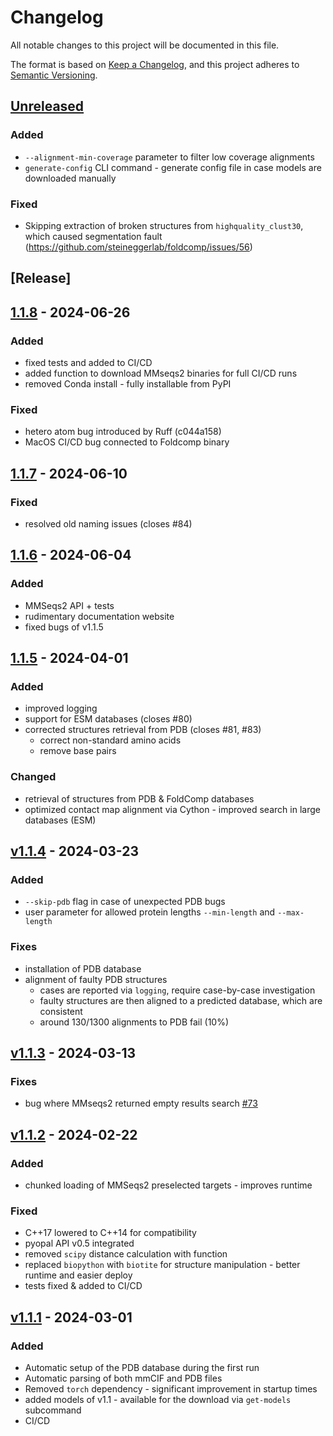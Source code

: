 # Changelog
All notable changes to this project will be documented in this file.

The format is based on [Keep a Changelog](https://keepachangelog.com/en/1.0.0/), and this project adheres
to [Semantic Versioning](https://semver.org/spec/v2.0.0.html).

## [Unreleased]
[Unreleased]: https://github.com/bioinf-MCB/Metagenomic-DeepFRI/compare/v1.1.9...HEAD

### Added
- `--alignment-min-coverage` parameter to filter low coverage alignments
- `generate-config` CLI command - generate config file in case models are downloaded manually

### Fixed
- Skipping extraction of broken structures from `highquality_clust30`, which caused segmentation fault (https://github.com/steineggerlab/foldcomp/issues/56)

## [Release]

## [1.1.8] - 2024-06-26
[1.1.8]: https://github.com/bioinf-MCB/Metagenomic-DeepFRI/compare/v1.1.7...v1.1.8

### Added

- fixed tests and added to CI/CD
- added function to download MMseqs2 binaries for full CI/CD runs
- removed Conda install - fully installable from PyPI

### Fixed
- hetero atom bug introduced by Ruff (c044a158)
- MacOS CI/CD bug connected to Foldcomp binary

## [1.1.7] - 2024-06-10
[1.1.7]: https://github.com/bioinf-MCB/Metagenomic-DeepFRI/compare/v1.1.6...v1.1.7

### Fixed
- resolved old naming issues (closes #84)

## [1.1.6] - 2024-06-04
[1.1.6]: https://github.com/bioinf-MCB/Metagenomic-DeepFRI/compare/v1.1.5...v1.1.6

### Added
- MMSeqs2 API + tests
- rudimentary documentation website
- fixed bugs of v1.1.5


## [1.1.5] - 2024-04-01
[1.1.5]: https://github.com/bioinf-MCB/Metagenomic-DeepFRI/compare/v1.1.4...v1.1.5

### Added
- improved logging
- support for ESM databases (closes #80)
- corrected structures retrieval from PDB (closes #81, #83)
    - correct non-standard amino acids
    - remove base pairs

### Changed
- retrieval of structures from PDB & FoldComp databases
- optimized contact map alignment via Cython - improved search in large databases (ESM)


## [v1.1.4] - 2024-03-23
[v1.1.4]: https://github.com/bioinf-MCB/Metagenomic-DeepFRI/compare/v1.1.3...v1.1.4

### Added
- `--skip-pdb` flag in case of unexpected PDB bugs
- user parameter for allowed protein lengths `--min-length` and `--max-length`

### Fixes
- installation of PDB database
- alignment of faulty PDB structures
    - cases are reported via `logging`, require case-by-case investigation
    - faulty structures are then aligned to a predicted database, which are consistent
    - around 130/1300 alignments to PDB fail (10%)

## [v1.1.3] - 2024-03-13
[v1.1.3]: https://github.com/bioinf-MCB/Metagenomic-DeepFRI/compare/v1.1.2...v1.1.3

### Fixes
- bug where MMseqs2 returned empty results search [#73](https://github.com/bioinf-mcb/Metagenomic-DeepFRI/issues/73)

## [v1.1.2] - 2024-02-22
[v1.1.2]: https://github.com/bioinf-MCB/Metagenomic-DeepFRI/compare/v1.1.1...v1.1.2

### Added
- chunked loading of MMSeqs2 preselected targets - improves runtime

### Fixed
- C++17 lowered to C++14 for compatibility
- pyopal API v0.5 integrated
- removed `scipy` distance calculation with function
- replaced `biopython` with `biotite` for structure manipulation - better runtime and easier deploy
- tests fixed & added to CI/CD

## [v1.1.1] - 2024-03-01
[v1.1.1]: https://github.com/bioinf-MCB/Metagenomic-DeepFRI/compare/v1.0.0...v1.1.1

### Added

- Automatic setup of the PDB database during the first run
- Automatic parsing of both mmCIF and PDB files
- Removed `torch` dependency - significant improvement in startup times
- added models of v1.1 - available for the download via `get-models` subcommand
- CI/CD
